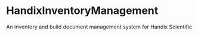 # HandixInventoryManagement
An inventory and build document management system for Handix Scientific
